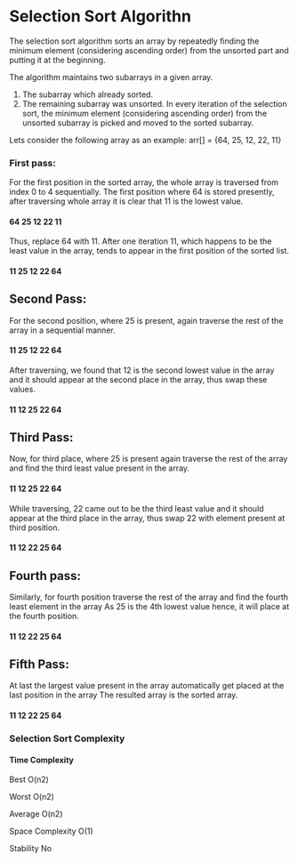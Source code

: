 

# Selection Sort Algorithn

The selection sort algorithm sorts an array by repeatedly finding the minimum element (considering ascending order) from the unsorted part and putting it at the beginning. 

The algorithm maintains two subarrays in a given array.
1) The subarray which already sorted. 
2) The remaining subarray was unsorted.
In every iteration of the selection sort, the minimum element (considering ascending order) from the unsorted subarray is picked and moved to the sorted subarray. 

Lets consider the following array as an example: arr[] = {64, 25, 12, 22, 11}

### First pass:

For the first position in the sorted array, the whole array is traversed from index 0 to 4 sequentially. The first position where 64 is stored presently, after traversing whole array it is clear that 11 is the lowest value.
####   64   	   25   	   12   	   22   	   11 
Thus, replace 64 with 11. After one iteration 11, which happens to be the least value in the array, tends to appear in the first position of the sorted list.
#### 11   	   25   	   12   	   22   	   64   
## Second Pass:

For the second position, where 25 is present, again traverse the rest of the array in a sequential manner.
####    11   	   25   	   12   	   22   	   64   
After traversing, we found that 12 is the second lowest value in the array and it should appear at the second place in the array, thus swap these values.
####    11   	   12   	   25   	   22   	   64   
## Third Pass:

Now, for third place, where 25 is present again traverse the rest of the array and find the third least value present in the array.
####    11   	   12   	   25   	   22   	   64   
While traversing, 22 came out to be the third least value and it should appear at the third place in the array, thus swap 22 with element present at third position.
####    11   	   12   	   22   	   25   	   64   
## Fourth pass:

Similarly, for fourth position traverse the rest of the array and find the fourth least element in the array 
As 25 is the 4th lowest value hence, it will place at the fourth position.
####    11   	   12   	   22   	   25   	   64   
## Fifth Pass:

At last the largest value present in the array automatically get placed at the last position in the array
The resulted array is the sorted array.
####   11   	   12   	   22   	   25   	   64   


### Selection Sort Complexity
#### Time Complexity	 

Best	O(n2)

Worst	O(n2)

Average	O(n2)

Space Complexity	O(1)

Stability	No
